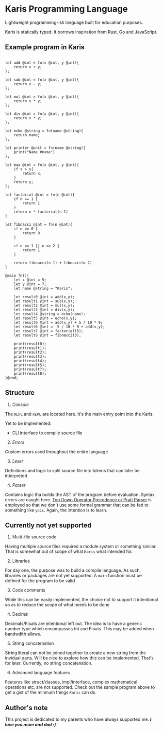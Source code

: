 # Karis Programming Language

Lightweight programming-ish language built for education purposes.

Karis is statically typed. It borrows inspiration from Rust, Go and JavaScript.

## Example program in Karis

```kr

let add @int = fn(x @int, y @int){
    return x + y;
};

let sub @int = fn(x @int, y @int){
    return x - y;
};

let mul @int = fn(x @int, y @int){
    return x * y;
};

let div @int = fn(x @int, y @int){
    return x * y;
};

let echo @string = fn(name @string){
    return name;
};

let printer @unit = fn(name @string){
    print("Name #name")
};

let max @int = fn(x @int, y @int){
    if x > y{
        return x;
    }
    return y;
};

let factorial @int = fn(n @int){
    if n == 1 {
		return 1
	}
    return n * factorial(n-1)
}

let fibnacci @int = fn(n @int){
    if n == 0 {
		return 0
	}

    if n == 1 || n == 2 {
		return 1
	}

    return fibnacci(n-1) + fibnacci(n-2)
}

@main fn(){
    let x @int = 5;
    let y @int = 7;
    let name @string = "Karis";
    
    let result0 @int = add(x,y);
    let result1 @int = sub(x,y);
    let result2 @int = mul(x,y);
    let result3 @int = div(x,y);
    let result4 @string = echo(name);
    let result5 @int = echo(x,y);
    let result6 @int = add(x,y) + 5 / 10 * 9;
    let result6 @int =  5 / 10 * 9 + add(x,y);  
    let result7 @int = factorial(5);
    let result8 @int = fibnacci(3);

    print(result0);
    print(result1);
    print(result2);
    print(result3);
    print(result4);
    print(result5);
    print(result7);  
    print(result8); 
}@end;

```

## Structure

1. *Console*

The `RLPL` and `REPL` are located here. It's the main entry point into the Karis. 

Yet to be implemented:

- CLI interface to compile source file

2. *Errors*

Custom errors used throughout the entire language

3. *Lexer*

Definitions and logic to split source file into tokens that can later be interpreted.

4. *Parser*

Contains logic tha builds the AST of the program before evaluation. Syntax errors are caught 
here. [Top Down Operator Precedence or Pratt Parser](https://tdop.github.io/) is employed so 
that we don't use some formal grammar that can be fed to something like `yacc`. 
Again, the intention is to learn.


## Currently not yet supported

1. Multi-file source code.

Having multiple source files required a module system or something similar. That is somewhat out of scope of 
what `Karis` what intended for.

2. Libraries

For day one, the purpose was to build a compile language. As such, libraries or packages are not yet supported.
A `main` function must be defined for the program to be valid

3. Code comments

While this can be easily implemented, the choice not to support it intentional so as to reduce the scope of what needs
to be done

4. Decimal

Decimals/Floats are intentional left out. The idea is to have a generic number type which encompasses Int and Floats.
This may be added when bandwdith allows.

5. String concatenation

String literal can not be joined together to create a new string from the invidual parts. Will be nice to explore how this
can be implemented. That's for later. Currently, no string concatenation.

6. Advanced language features

Features like struct/classes, impl/interface, complex mathematical operations etc,  are not supported. Check out the sample 
program above to get a gist of the minmum things `Karis` can do.

## Author's note

This project is dedicated to my parents who have always supported me.
**_I love you mum and dad :)_**